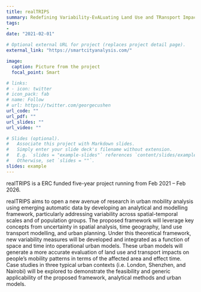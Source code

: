 ```yaml
---
title: realTRIPS
summary: Redefining Variability-EvALuating Land Use and TRansport Impacts on Urban Mobility PatternS.
tags:
- 
date: "2021-02-01"

# Optional external URL for project (replaces project detail page).
external_link: "https://smartcityanalysis.com/"

image:
  caption: Picture from the project
  focal_point: Smart

# links:
# - icon: twitter
# icon_pack: fab
# name: Follow
# url: https://twitter.com/georgecushen
url_code: ""
url_pdf: ""
url_slides: ""
url_video: ""

# Slides (optional).
#   Associate this project with Markdown slides.
#   Simply enter your slide deck's filename without extension.
#   E.g. `slides = "example-slides"` references `content/slides/example-slides.md`.
#   Otherwise, set `slides = ""`.
slides: example
---
```


realTRIPS is a ERC funded five-year project running from Feb 2021 – Feb 2026.

realTRIPS aims to open a new avenue of research in urban mobility analysis using emerging automatic data by developing an analytical and modelling framework, particularly addressing variability across spatial-temporal scales and of population groups. The proposed framework will leverage key concepts from uncertainty in spatial analysis, time geography, land use transport modelling, and urban planning. Under this theoretical framework, new variability measures will be developed and integrated as a function of space and time into operational urban models. These urban models will generate a more accurate evaluation of land use and transport impacts on people’s mobility patterns in terms of the affected area and effect time. Case studies in three typical urban contexts (i.e. London, Shenzhen, and Nairobi) will be explored to demonstrate the feasibility and generic applicability of the proposed framework, analytical methods and urban models. 


